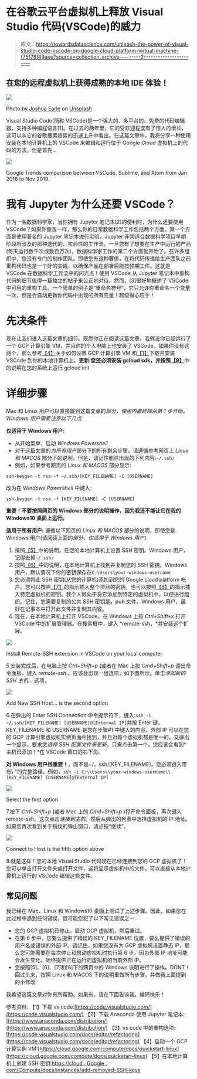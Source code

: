 # 在谷歌云平台虚拟机上释放 Visual Studio 代码(VSCode)的威力

> 原文：<https://towardsdatascience.com/unleash-the-power-of-visual-studio-code-vscode-on-google-cloud-platform-virtual-machine-f75f78f49aee?source=collection_archive---------2----------------------->

## 在您的远程虚拟机上获得成熟的本地 IDE 体验！

![](img/842d3dcda3e4e9cf75e6750ce1e323e6.png)

Photo by [Joshua Earle](https://unsplash.com/@joshuaearle?utm_source=medium&utm_medium=referral) on [Unsplash](https://unsplash.com?utm_source=medium&utm_medium=referral)

Visual Studio Code(简称 VSCode)是一个强大的、多平台的、免费的代码编辑器，支持多种编程语言[1]。在过去的两年里，它的受欢迎程度有了惊人的增长，这可以从它的谷歌搜索趋势的迅速上升中看出。在这篇文章中，我将分享一种使用安装在本地计算机上的 VSCode 来编辑和运行位于 Google Cloud 虚拟机上的代码的方法。但是首先…

![](img/ef75858396d7e8e359432c9e12d524fa.png)

Google Trends comparison between VSCode, Sublime, and Atom from Jan 2016 to Nov 2019.

# 我有 Jupyter 为什么还要 VSCode？

作为一名数据科学家，当你拥有 Jupyter 笔记本[2]的便利时，为什么还要使用 VSCode？如果你像我一样，那么你的日常数据科学工作包括两个方面。第一个方面是使用著名的 Jupyter 笔记本进行实验。Jupyter 非常适合数据科学项目早期阶段所涉及的那种迭代的、实验性的工作流。一旦您有了想要在生产中运行的产品(每天运行数千次或数百万次)，数据科学家工作的第二个方面就开始了。在许多组织中，您没有专门的制作团队。即使您有这种奢侈，在将代码传递给生产团队之前重构代码也是一个好的实践，以确保产品在部署后能按预期工作。这就是 VSCode 在数据科学工作流中的闪光点！使用 VSCode 从 Jupyter 笔记本中重构代码的细节值得一篇独立的帖子来公正地对待。然而，[3]很好地概述了 VSCode 中可用的重构工具。一个简单的例子是“重命名符号”，它只允许你重命名一个变量一次，但是会自动更新你代码中出现的所有变量！超级得心应手！

# 先决条件

现在让我们进入这篇文章的细节。既然你正在阅读这篇文章，我假设你已经运行了一个 GCP 计算引擎 VM，并且你的个人电脑上也安装了 VSCode。如果你没有这两个，那么参考[【4】](https://cloud.google.com/compute/docs/quickstart-linux)关于如何设置 GCP 计算引擎 VM 和[【1】](https://code.visualstudio.com/)下载并安装 VSCode 到你的本地计算机上。**更新:您还必须安装 gcloud sdk，并按照**[**【9】**](https://cloud.google.com/sdk/install)中的说明在您的系统上运行 gcloud init

# 详细步骤

Mac 和 Linux 用户可以直接跳到这篇文章的*部分，使用内置终端从第 1 步开始。Windows 用户需要注意以下几点:*

**仅适用于 Windows 用户:**

*   从开始菜单，启动 *Windows Powershell*
*   对于这篇文章的*为所有用户*部分下的所有剩余步骤，请遵循参考网页上 *Linux 和 MACOS* 部分下的说明。但是，请记住删除出现的下列内容:`~/.ssh/`
*   例如，如果参考网页的 *Linux 和 MACOS* 部分显示:

```
ssh-keygen -t rsa -f ~/.ssh/[KEY_FILENAME] -C [USERNAME]
```

改为在 *Windows Powershell* 中键入:

```
ssh-keygen -t rsa -f [KEY_FILENAME] -C [USERNAME]
```

**重要！不要按照网页的 Windows 部分的说明操作，因为我还不能让它在我的 Windows10 桌面上运行。**

**适用于所有用户:**
遵循以下网页的 *Linux 和 MACOS* 部分的说明，即使您是 Windows 用户(请阅读上面的*部分，仅适用于 Windows 用户*)

1.  按照[【5】](https://cloud.google.com/compute/docs/instances/adding-removing-ssh-keys#createsshkeys)中的说明，在您的本地计算机上设置 SSH 密钥。Windows 用户，记得去掉`~/.ssh/`
2.  按照[【6】](https://cloud.google.com/compute/docs/instances/adding-removing-ssh-keys#locatesshkeys)中的说明，在本地计算机上找到并复制您的 SSH 密钥。Windows 用户，默认情况下你的密钥保存在`C:\Users\your-windows-username`
3.  您必须将此 SSH 密钥(从您的计算机)添加到您的 Google cloud platform 帐户。您可以按照[【7】](https://cloud.google.com/compute/docs/instances/adding-removing-ssh-keys#project-wide)的指示插入整个项目的密钥，也可以按照[【8】](https://cloud.google.com/compute/docs/instances/adding-removing-ssh-keys#instance-only)的指示插入特定虚拟机的密钥。我个人倾向于将它添加到特定的虚拟机中，以便进行组织。记住，您需要复制的公共 SSH 密钥是。pub 文件。Windows 用户，最好在记事本中打开此文件并复制其内容。
4.  现在，在本地计算机上打开 VSCode。在 Windows 上按 *Ctrl+Shift+x* 打开 VSCode 中的扩展管理器。在搜索框中，键入 *remote-ssh，*并安装这个扩展。

![](img/2c6da470536378da8e6476f1d91b9ea4.png)

Install Remote-SSH extension in VSCode on your local computer

5.安装完成后，在电脑上按 *Ctrl+Shift+p* (或者在 Mac 上按 *Cmd+Shift+p* 调出命令面板，键入 *remote-ssh* 。应该会出现一组选项，如下图所示。单击*添加新的 SSH 主机…* 选项。

![](img/aa547d764fbcffdc32796530677e9ba7.png)

Add New SSH Host… is the second option

6.在弹出的 Enter SSH Connection 命令提示符下，键入:`ssh -i ~/.ssh/[KEY_FILENAME] [USERNAME]@[External IP]`并按 Enter 键。KEY_FILENAME 和 USERNAME 是您在步骤#1 中键入的内容。外部 IP 可以在您的 GCP 计算引擎虚拟机实例页面中找到，并且对每个虚拟机都是唯一的。又弹出一个提示，要求您*选择 SSH 配置文件来更新*。只需点击第一个，您应该会看到*主机已添加！*在 VSCode 窗口的右下角。

**对 Windows 用户很重要！**，而不是~/。ssh/[KEY_FILENAME]，您必须键入带有\\ "的完整路径。例如，`ssh -i C:\\Users\\your-windows-username\\[KEY_FILENAME] [USERNAME]@[External IP]`

![](img/c3cf1c3b875f5be117b0dd57d6c55658.png)

Select the first option

7.按下 *Ctrl+Shift+p* (或者 Mac 上的 *Cmd+Shift+p* )打开命令面板，再次键入 remote-ssh。这次点击*连接到主机*。然后从弹出的列表中选择虚拟机的 IP 地址。如果您再次看到关于指纹的弹出窗口，请点按“继续”。

![](img/c25ceb832cb36dfb3569acf8eec1a629.png)

Connect to Host is the fifth option above

8.就是这样！您的本地 Visual Studio 代码现在已经连接到您的 GCP 虚拟机了！您可以单击打开文件夹或打开文件，这将显示虚拟机中的文件，可以直接从本地计算机上运行的 VSCode 编辑这些文件。

## 常见问题

我已经在 Mac、Linux 和 Windows10 桌面上测试了上述步骤。因此，如果您在此过程中遇到任何错误，很可能您犯了以下常见错误之一:

*   您的 GCP 虚拟机已停止。启动 GCP 虚拟机，然后重试。
*   在第 6 步中，您要么提供了错误的 KEY_FILENAME 位置，要么提供了错误的用户名或错误的外部 IP。请记住，如果您没有为 GCP 虚拟机设置静态 IP，那么您可能需要在每次停止和启动虚拟机时执行第 6 步，因为外部 IP 地址可能会发生变化。始终提供正在运行的虚拟机的当前外部 IP。
*   您按照[5]、[6]、[7]和[8]下的网页中的 Windows 说明进行了操作。DONT！回过头来，按照 Linux 和 MACOS 下的说明重做所有步骤，并做我上面提到的小修改

我希望这篇文章对你有所帮助。如果有，请在下面告诉我。编码快乐！

参考资料:
【1】下载 vs code:[https://code.visualstudio.com/](https://code.visualstudio.com/)
【2】下载 Anaconda 使用 Jupyter 笔记本:[https://www.anaconda.com/distribution/](https://www.anaconda.com/distribution/)
【3】vs code 中的重构选项:[https://code.visualstudio.com/docs/editor/refactoring](https://code.visualstudio.com/docs/editor/refactoring)
【4】启动一个 GCP 计算实例 VM:[https://cloud.google.com/compute/docs/quickstart-linux](https://cloud.google.com/compute/docs/quickstart-linux)
【5】在本地计算机上创建 SSH 密钥:[https://cloud . Google . com/Compute/docs/instances/add-removed-SSH-keys](https://cloud.google.com/compute/docs/instances/adding-removing-ssh-keys#createsshkeys)